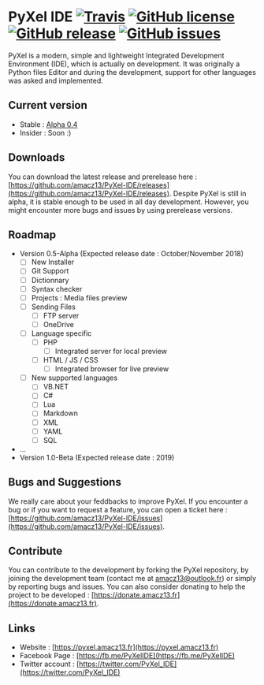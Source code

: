 # PyXel IDE [![Travis](https://img.shields.io/travis/amacz13/PyXel-IDE.svg?style=flat-square)](https://travis-ci.org/amacz13/PyXel-IDE) [![GitHub license](https://img.shields.io/github/license/amacz13/PyXel-IDE.svg?style=flat-square)](https://github.com/amacz13/PyXel-IDE/blob/master/LICENSE) [![GitHub release](https://img.shields.io/github/release/amacz13/PyXel-IDE.svg?style=flat-square)](https://github.com/amacz13/PyXel-IDE/releases) [![GitHub issues](https://img.shields.io/github/issues/amacz13/PyXel-IDE.svg?style=flat-square)](https://github.com/amacz13/PyXel-IDE/issues)

PyXel is a modern, simple and lightweight Integrated Development Environment (IDE), which is actually on development. It was originally a Python files Editor and during the development, support for other languages was asked and implemented.


Current version
-
- Stable : [Alpha 0.4](https://github.com/amacz13/PyXel-IDE/releases/tag/v0.4-Alpha)
- Insider : Soon :)

Downloads
-
You can download the latest release and prerelease here : [https://github.com/amacz13/PyXel-IDE/releases](https://github.com/amacz13/PyXel-IDE/releases).
Despite PyXel is still in alpha, it is stable enough to be used in all day development. However, you might encounter more bugs and issues by using prerelease versions.

Roadmap
-
- Version 0.5-Alpha (Expected release date : October/November 2018)
  - [ ] New Installer
  - [ ] Git Support
  - [ ] Dictionnary
  - [ ] Syntax checker
  - [ ] Projects : Media files preview
  - [ ] Sending Files
    - [ ] FTP server
    - [ ] OneDrive
  - [ ] Language specific
    - [ ] PHP
      - [ ] Integrated server for local preview
    - [ ] HTML / JS / CSS
      - [ ] Integrated browser for live preview
  - [ ] New supported languages
    - [ ] VB.NET
    - [ ] C#
    - [ ] Lua
    - [ ] Markdown
    - [ ] XML
    - [ ] YAML
    - [ ] SQL
- ...
- Version 1.0-Beta (Expected release date : 2019)

Bugs and Suggestions
-
We really care about your feddbacks to improve PyXel. If you encounter a bug or if you want to request a feature, you can open a ticket here : [https://github.com/amacz13/PyXel-IDE/issues](https://github.com/amacz13/PyXel-IDE/issues).

Contribute
-
You can contribute to the development by forking the PyXel repository, by joining the development team (contact me at amacz13@outlook.fr) or simply by reporting bugs and issues. You can also consider donating to help the project to be developed : [https://donate.amacz13.fr](https://donate.amacz13.fr).

Links
-
- Website : [https://pyxel.amacz13.fr](https://pyxel.amacz13.fr)
- Facebook Page : [https://fb.me/PyXelIDE](https://fb.me/PyXelIDE)
- Twitter account : [https://twitter.com/PyXel_IDE](https://twitter.com/PyXel_IDE)
